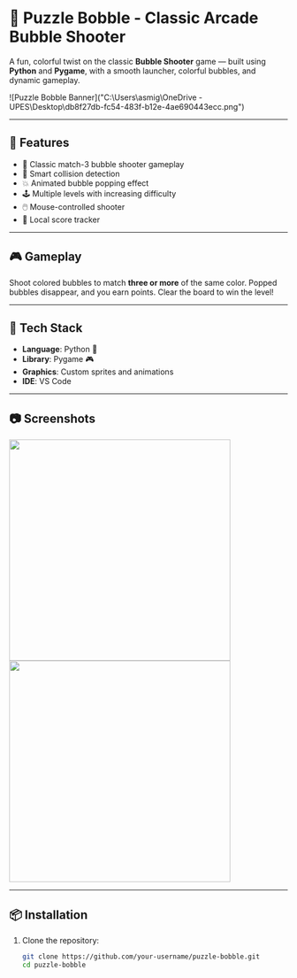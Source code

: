 # 🎯 Puzzle Bobble - Classic Arcade Bubble Shooter

A fun, colorful twist on the classic **Bubble Shooter** game — built using **Python** and **Pygame**, with a smooth launcher, colorful bubbles, and dynamic gameplay.

![Puzzle Bobble Banner]("C:\Users\asmig\OneDrive - UPES\Desktop\db8f27db-fc54-483f-b12e-4ae690443ecc.png") <!-- Replace with your actual image path -->

---

## 🚀 Features

- 🎯 Classic match-3 bubble shooter gameplay
- 🧠 Smart collision detection
- 💥 Animated bubble popping effect
- 🕹️ Multiple levels with increasing difficulty
- 🖱️ Mouse-controlled shooter
- 💾 Local score tracker

---

## 🎮 Gameplay

Shoot colored bubbles to match **three or more** of the same color. Popped bubbles disappear, and you earn points. Clear the board to win the level!

---

## 🧰 Tech Stack

- **Language**: Python 🐍
- **Library**: Pygame 🎮
- **Graphics**: Custom sprites and animations
- **IDE**: VS Code

---

## 📷 Screenshots

<img src="path/to/screenshot1.png" width="400"/> <img src="path/to/screenshot2.png" width="400"/>

---

## 📦 Installation

1. Clone the repository:
   ```bash
   git clone https://github.com/your-username/puzzle-bobble.git
   cd puzzle-bobble
